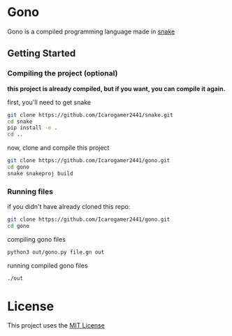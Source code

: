# Gono

Gono is a compiled programming language made in [snake](https://github.com/Icarogamer2441/snake)

## Getting Started

### Compiling the project (optional)

**this project is already compiled, but if you want, you can compile it again.**<br>

first, you'll need to get snake

```bash
git clone https://github.com/Icarogamer2441/snake.git
cd snake
pip install -e .
cd ..
```

now, clone and compile this project

```bash
git clone https://github.com/Icarogamer2441/gono.git
cd gono
snake snakeproj build
```

### Running files

if you didn't have already cloned this repo:

```bash
git clone https://github.com/Icarogamer2441/gono.git
cd gono
```

compiling gono files

```bash
python3 out/gono.py file.gn out
```

running compiled gono files
```bash
./out
```

# License

This project uses the [MIT License](LICENSE)